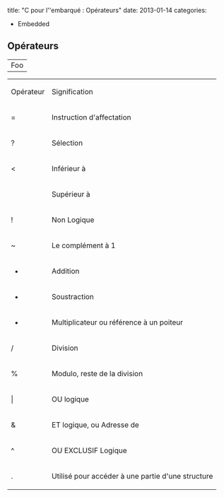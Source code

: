 title: "C pour l''embarqué : Opérateurs"
date: 2013-01-14
categories: 
- Embedded


## Opérateurs


<table>
    <tr>
        <td>Foo</td>
    </tr>
</table>


<table > 
<tbody >
<tr >

<td >







Opérateur






</td>

<td >







Signification






</td>
</tr>
<tr >

<td >







=






</td>

<td >







Instruction d'affectation






</td>
</tr>
<tr >

<td >







?






</td>

<td >







Sélection






</td>
</tr>
<tr >

<td >







<






</td>

<td >







Inférieur à






</td>
</tr>
<tr >

<td >







>






</td>

<td >







Supérieur à






</td>
</tr>
<tr >

<td >







!






</td>

<td >







Non Logique






</td>
</tr>
<tr >

<td >







~






</td>

<td >







Le complément à 1






</td>
</tr>
<tr >

<td >







+






</td>

<td >







Addition






</td>
</tr>
<tr >

<td >







-






</td>

<td >







Soustraction






</td>
</tr>
<tr >

<td >







*






</td>

<td >







Multiplicateur ou référence à un poiteur






</td>
</tr>
<tr >

<td >







/






</td>

<td >







Division






</td>
</tr>
<tr >

<td >







%






</td>

<td >







Modulo, reste de la division






</td>
</tr>
<tr >

<td >







|






</td>

<td >







OU logique






</td>
</tr>
<tr >

<td >







&






</td>

<td >







ET logique, ou Adresse de






</td>
</tr>
<tr >

<td >







^






</td>

<td >







OU EXCLUSIF Logique






</td>
</tr>
<tr >

<td >







.






</td>

<td >







Utilisé pour accéder à une partie d'une structure






</td>
</tr>
</tbody>
</table>

